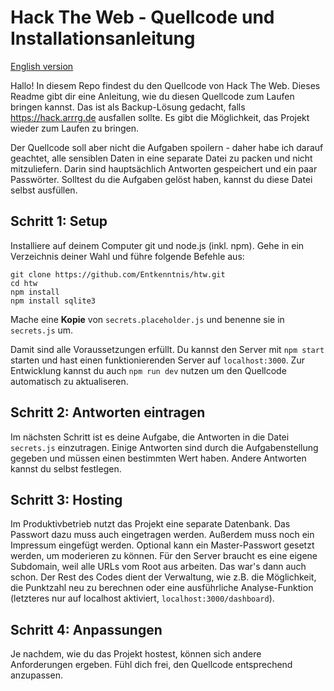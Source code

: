 # Hack The Web - Quellcode und Installationsanleitung

[English version](README-en.md)

Hallo! In diesem Repo findest du den Quellcode von Hack The Web. Dieses Readme gibt dir eine Anleitung, wie du diesen Quellcode zum Laufen bringen kannst. Das ist als Backup-Lösung gedacht, falls https://hack.arrrg.de ausfallen sollte. Es gibt die Möglichkeit, das Projekt wieder zum Laufen zu bringen.

Der Quellcode soll aber nicht die Aufgaben spoilern - daher habe ich darauf geachtet, alle sensiblen Daten in eine separate Datei zu packen und nicht mitzuliefern. Darin sind hauptsächlich Antworten gespeichert und ein paar Passwörter. Solltest du die Aufgaben gelöst haben, kannst du diese Datei selbst ausfüllen.

## Schritt 1: Setup

Installiere auf deinem Computer git und node.js (inkl. npm). Gehe in ein Verzeichnis deiner Wahl und führe folgende Befehle aus:

```
git clone https://github.com/Entkenntnis/htw.git
cd htw
npm install
npm install sqlite3
```

Mache eine **Kopie** von `secrets.placeholder.js` und benenne sie in `secrets.js` um.

Damit sind alle Voraussetzungen erfüllt. Du kannst den Server mit `npm start` starten und hast einen funktionierenden Server auf `localhost:3000`. Zur Entwicklung kannst du auch `npm run dev` nutzen um den Quellcode automatisch zu aktualiseren.

## Schritt 2: Antworten eintragen

Im nächsten Schritt ist es deine Aufgabe, die Antworten in die Datei `secrets.js` einzutragen. Einige Antworten sind durch die Aufgabenstellung gegeben und müssen einen bestimmten Wert haben. Andere Antworten kannst du selbst festlegen.

## Schritt 3: Hosting

Im Produktivbetrieb nutzt das Projekt eine separate Datenbank. Das Passwort dazu muss auch eingetragen werden. Außerdem muss noch ein Impressum eingefügt werden. Optional kann ein Master-Passwort gesetzt werden, um moderieren zu können. Für den Server braucht es eine eigene Subdomain, weil alle URLs vom Root aus arbeiten. Das war's dann auch schon. Der Rest des Codes dient der Verwaltung, wie z.B. die Möglichkeit, die Punktzahl neu zu berechnen oder eine ausführliche Analyse-Funktion (letzteres nur auf localhost aktiviert, `localhost:3000/dashboard`).

## Schritt 4: Anpassungen

Je nachdem, wie du das Projekt hostest, können sich andere Anforderungen ergeben. Fühl dich frei, den Quellcode entsprechend anzupassen.

